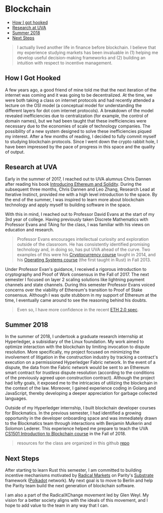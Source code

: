 # Blockchain

* [How I got hooked](#beginning)
* [Research at UVA](#research)
* [Summer 2018](#summer2018)
* [Next Steps](#next)

> I actually lived another life in finance before blockchain. I believe that my experience studying markets has been invaluable in (1) helping me develop useful decision-making frameworks and (2) building an intuition with respect to incentive management.

## How I Got Hooked <a name="beginning"></a>
A few years ago, a good friend of mine told me that the next iteration of the internet was coming and it was going to be decentralized. At the time, we were both taking a class on internet protocols and had recently attended a lecture on the OSI model (a conceptual model for understanding the different layers for dot com internet protocols). A breakdown of the model revealed inefficiencies due to centralization (for example, the control of domain names), but we had been taught that these inefficiencies were necessary due to the economies of scale of technology companies. The possibility of a new system designed to solve these inefficiencies piqued my interest. After a few months of reading, I decided to fully commit myself to studying blockchain protocols. Since I went down the crypto rabbit hole, I have been impressed by the pace of progress in this space and the quality of output.


## Research at UVA <a name="research"></a>
Early in the summer of 2017, I reached out to UVA alumnus Chris Dannen after reading his book [Introducing Ethereum and Solidity](https://www.apress.com/us/book/9781484225349). During the subsequent three months, Chris Dannen and Leo Zhang, Research Lead at Iterative Instinct, provided me with a high level introduction to the space. By the end of the summer, I was inspired to learn more about blockchain technology and apply myself to building software in the space.

With this in mind, I reached out to Professor David Evans at the start of my 3rd year of college. Having previously taken Discrete Mathematics with Professor Evans and TAing for the class, I was familiar with his views on education and research.

> Professor Evans encourages intellectual curiosity and exploration outside of the classroom. He has consistently identified promising technology and, in doing so, has put UVA ahead of the curve. Two examples of this were his [Cryptocurrency course](http://bitcoin-class.org/) taught in 2014, and his [Operating Systems course](http://www.rust-class.org/) (the first taught in Rust) in Fall 2013.

Under Professor Evan's guidance, I received a rigorous introduction to cryptography and Proof of Work consensus in the Fall of 2017. The next semester I focused on layer 2 scaling solutions like lightning payment channels and state channels. During this semester Professor Evans voiced concerns over the viability of Ethereum's transition to Proof of Stake consensus. Although I was quite stubborn in my support of Ethereum at the time, I eventually came around to see the reasoning behind his doubts. 

> Even so, I have more confidence in the recent [ETH 2.0 spec](https://github.com/ethereum/eth2.0-specs/blob/master/specs/beacon-chain.md).

## Summer 2018 <a name="summer2018"></a>

In the summer of 2018, I undertook a graduate research internship at Hyperledger, a subisidiary of the Linux foundation. My work aimed to optimize interaction with the blockchain by limiting invocation to dispute resolution. More specifically, my project focused on minimizing the involvement of litigation in the construction industry by tracking a contract's execution on a permissioned Hyperledger Fabric network. In the event of a dispute, the data from the Fabric network would be sent to an Ethereum smart contract for *trustless* dispute resolution (according to the conditions of the previously agreed upon construction contract). Although the project had lofty goals, it exposed me to the intricacies of utilizing the blockchain in the context of the law. Moreover, I gained experience coding in Golang and JavaScript, thereby developing a deeper appreciation for garbage collected languages.

Outside of my Hyperledger internship, I built blockchain developer courses for Blockmatics. In the previous semester, I had identified a growing opportunity in the developer onboarding space and was immediately drawn to the Blockmatics team through interactions with Benjamin Mulkerin and Solomon Lederer. This experience helped me prepare to teach the UVA [CS1501 Introduction to Blockchain course](https://uvablockchain.gitbook.io/blockchain/) in the Fall of 2018. 

> resources for the class are organized in this github [repo](https://github.com/AmarRSingh/CS1501)

## Next Steps <a name="next"></a>
After starting to learn Rust this semester, I am committed to building incentive mechanisms motivated by [Radical Markets](https://press.princeton.edu/titles/11222.html) on Parity's [Substrate](https://github.com/paritytech/substrate) framework ([Polkadot](https://github.com/paritytech/polkadot) network). My next goal is to move to Berlin and help the Parity team build the next generation of blockchain software. 

I am also a part of the RadicalXChange movement led by Glen Weyl. My vision for a better society aligns with the ideals of this movement, and I hope to add value to the team in any way that I can.